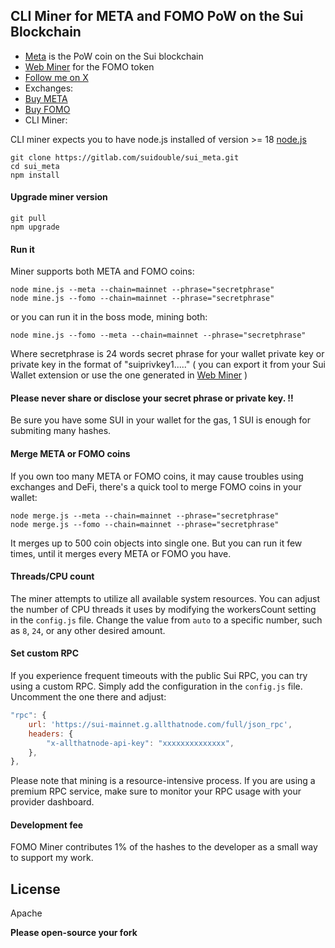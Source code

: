 ## CLI Miner for META and FOMO PoW on the Sui Blockchain

- [Meta](https://github.com/suidouble/sui_meta) is the PoW coin on the Sui blockchain
- [Web Miner](https://suimine.xyz/) for the FOMO token
- [Follow me on X](https://x.com/suidouble)
- Exchanges:
- [Buy META](https://hop.ag/swap/SUI-0x3c680197c3d3c3437f78a962f4be294596c5ebea6cea6764284319d5e832e8e4%3A%3Ameta%3A%3AMETA)
- [Buy FOMO](https://hop.ag/swap/SUI-0xa340e3db1332c21f20f5c08bef0fa459e733575f9a7e2f5faca64f72cd5a54f2%3A%3Afomo%3A%3AFOMO)
- CLI Miner:

CLI miner expects you to have node.js installed of version >= 18 [node.js](https://nodejs.org/en/download/package-manager)

```
git clone https://gitlab.com/suidouble/sui_meta.git 
cd sui_meta
npm install
```
#### Upgrade miner version

```
git pull
npm upgrade
```

#### Run it

Miner supports both META and FOMO coins:

```
node mine.js --meta --chain=mainnet --phrase="secretphrase"
node mine.js --fomo --chain=mainnet --phrase="secretphrase"
```

or you can run it in the boss mode, mining both:

```
node mine.js --fomo --meta --chain=mainnet --phrase="secretphrase"

```

Where secretphrase is 24 words secret phrase for your wallet private key or private key in the format of "suiprivkey1....." ( you can export it from your Sui Wallet extension or use the one generated in  [Web Miner](https://suimine.xyz/) )

#### Please never share or disclose your secret phrase or private key. !!

Be sure you have some SUI in your wallet for the gas, 1 SUI is enough for submiting many hashes.

#### Merge META or FOMO coins

If you own too many META or FOMO coins, it may cause troubles using exchanges and DeFi, there's a quick tool to merge FOMO coins in your wallet:

```
node merge.js --meta --chain=mainnet --phrase="secretphrase"
node merge.js --fomo --chain=mainnet --phrase="secretphrase"
```

It merges up to 500 coin objects into single one. But you can run it few times, until it merges every META or FOMO you have.

#### Threads/CPU count

The miner attempts to utilize all available system resources. You can adjust the number of CPU threads it uses by modifying the workersCount setting in the `config.js` file. Change the value from `auto` to a specific number, such as `8`, `24`, or any other desired amount.

#### Set custom RPC

If you experience frequent timeouts with the public Sui RPC, you can try using a custom RPC. Simply add the configuration in the `config.js` file. Uncomment the one there and adjust:

```javascript
"rpc": {
    url: 'https://sui-mainnet.g.allthatnode.com/full/json_rpc',
    headers: {
        "x-allthatnode-api-key": "xxxxxxxxxxxxxx",
    },
},
```

Please note that mining is a resource-intensive process. If you are using a premium RPC service, make sure to monitor your RPC usage with your provider dashboard.

#### Development fee

FOMO Miner contributes 1% of the hashes to the developer as a small way to support my work.

## License

Apache

**Please open-source your fork**
